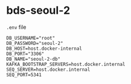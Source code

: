 # bds-seoul-2
`.env` file

```dotenv
DB_USERNAME="root"
DB_PASSWORD="seoul-2"
DB_HOST=host.docker-internal
DB_PORT="3306"
DB_NAME="seoul-2-db"
KAFKA_BOOTSTRAP_SERVERS=host.docker.internal
SEQ_SERVER=host.docker.internal
SEQ_PORT=5341
```